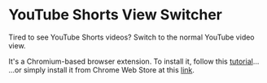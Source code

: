 # YouTube Shorts View Switcher
Tired to see YouTube Shorts videos? Switch to the normal YouTube video view.

It's a Chromium-based browser extension. To install it, follow this [tutorial](https://developer.chrome.com/docs/extensions/how-to/distribute/install-extensions?hl=en)...
...or simply install it from Chrome Web Store at this [link](https://chromewebstore.google.com/detail/youtube-shorts-view-switc/njkfeheiifdcflohfcphcialknijmfgd).